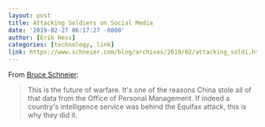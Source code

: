 ```yaml
---
layout: post
title: Attacking Soldiers on Social Media
date: '2019-02-27 06:17:27 -0800'
author: [Erik Hess]
categories: [technology, link]
link: https://www.schneier.com/blog/archives/2019/02/attacking_soldi.html
---
```


From [Bruce Schneier](https://www.schneier.com/):

> This is the future of warfare. It's one of the reasons China stole all of that data from the Office of Personal Management. If indeed a country's intelligence service was behind the Equifax attack, this is why they did it.
